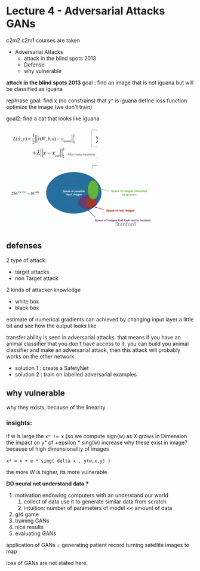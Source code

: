 # Lecture 4 - Adversarial Attacks GANs

c2m2 c2m1 courses are taken 

- Adversarial Attacks 
  - attack in the blind spots 2013
  - Defense
  - why vulnerable

**attack in the blind spots 2013**
goal : find an image that is not iguana but will be classified as iguana 

rephrase goal: find x (no constrains) that y^ is iguana define loss function optimize the image (we don't train) 

goal2: find a cat that looks like iguana 

<img src="Lecture 4 - Adversarial Attacks GANs.assets/Image.png" alt="Image" style="zoom:38%;" />

<img src="Lecture 4 - Adversarial Attacks GANs.assets/Image-1596343745643.png" alt="Image" style="zoom:38%;" />

## **defenses** 

2 type of attack: 

- target attacks
- non Target attack 

2 kinds of attacker knowledge

- white box
- black box 

estimate of numerical gradients can achieved by changing input layer a little bit and see how the output looks like 

transfer ability is seen in adversarial attacks. that means if you have an animal classifier that you don't have access to it, you can build you animal classifier and make an adversarial attack, then this attack will probably works on the other network. 

- solution 1 : create a SafetyNet
- solution 2 : train on labelled adversarial examples 

## **why vulnerable** 

why they exists, because of the linearity 

### insights:

if w is large the ```x* != x``` (so we compute sign(w) as X grows in Dimension the impact on y^ of +epsilon * sing(w) increase
why these exist in image? because of high dimensionality of images 

```x* = x + e * simg( delta x , y(w,x,y) )```

the more W is higher, its more vulnerable 

**DO neural net understand data ?**

1. motivation endowing computers with an understand our world 
   1. collect of data use it to generate similar data from scratch
   2. intuition: number of parameters of model << amount of data
2. g/d game
3. training GANs
4. nice results
5. evaluating GANs

application of GANs = generating patient record turning satellite images to map

loss of GANs are not stated here. 